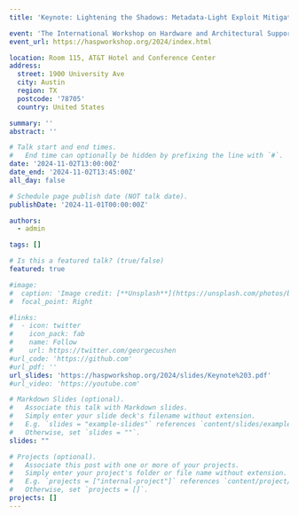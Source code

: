 ```yaml
---
title: 'Keynote: Lightening the Shadows: Metadata-Light Exploit Mitigation Based on Novel Cryptography and X86'

event: 'The International Workshop on Hardware and Architectural Support for Security and Privacy (HASP) 2024'
event_url: https://haspworkshop.org/2024/index.html

location: Room 115, AT&T Hotel and Conference Center
address:
  street: 1900 University Ave
  city: Austin
  region: TX
  postcode: '78705'
  country: United States

summary: ''
abstract: ''

# Talk start and end times.
#   End time can optionally be hidden by prefixing the line with `#`.
date: '2024-11-02T13:00:00Z'
date_end: '2024-11-02T13:45:00Z'
all_day: false

# Schedule page publish date (NOT talk date).
publishDate: '2024-11-01T00:00:00Z'

authors:
  - admin

tags: []

# Is this a featured talk? (true/false)
featured: true

#image:
#  caption: 'Image credit: [**Unsplash**](https://unsplash.com/photos/bzdhc5b3Bxs)'
#  focal_point: Right

#links:
#  - icon: twitter
#    icon_pack: fab
#    name: Follow
#    url: https://twitter.com/georgecushen
#url_code: 'https://github.com'
#url_pdf: ''
url_slides: 'https://haspworkshop.org/2024/slides/Keynote%203.pdf'
#url_video: 'https://youtube.com'

# Markdown Slides (optional).
#   Associate this talk with Markdown slides.
#   Simply enter your slide deck's filename without extension.
#   E.g. `slides = "example-slides"` references `content/slides/example-slides.md`.
#   Otherwise, set `slides = ""`.
slides: ""

# Projects (optional).
#   Associate this post with one or more of your projects.
#   Simply enter your project's folder or file name without extension.
#   E.g. `projects = ["internal-project"]` references `content/project/deep-learning/index.md`.
#   Otherwise, set `projects = []`.
projects: []
---
```

